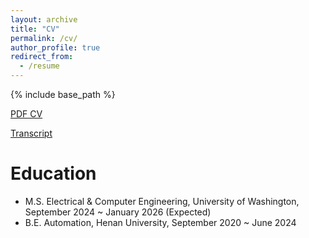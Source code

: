 ```yaml
---
layout: archive
title: "CV"
permalink: /cv/
author_profile: true
redirect_from:
  - /resume
---
```


{% include base_path %}

[PDF CV](http://cxh42.github.io/files/CV.pdf)

[Transcript](http://cxh42.github.io/files/UWUnofficialTranscript.pdf)

Education
======
* M.S. Electrical & Computer Engineering, University of Washington, September 2024 ~ January 2026 (Expected)
* B.E. Automation, Henan University, September 2020 ~ June 2024
